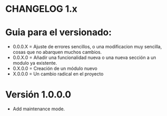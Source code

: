 # CHANGELOG 1.x

# Guia para el versionado:
* 0.0.0.X = Ajuste de errores sencillos, o una modificacion muy sencilla, cosas que no abarquen muchos cambios.
* 0.0.X.0 = Añadir una funcionalidad nueva o una nueva sección a un modulo ya existente.
* 0.X.0.0 = Creación de un módulo nuevo
* X.0.0.0 = Un cambio radical en el proyecto


# Versión 1.0.0.0
* Add maintenance mode.